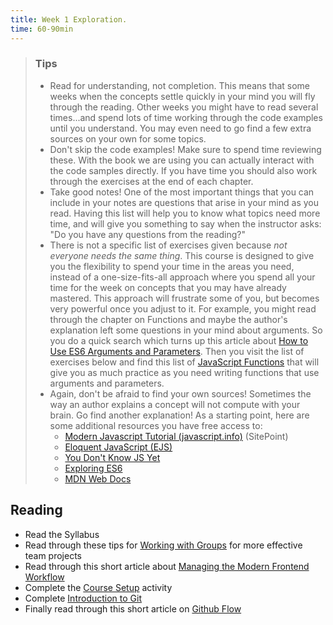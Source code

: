 ```yaml
---
title: Week 1 Exploration.
time: 60-90min
---
```


> ### Tips
>
>- Read for understanding, not completion. This means that some weeks when the concepts settle quickly in your mind you will fly through the reading. Other weeks you might have to read several times...and spend lots of time working through the code examples until you understand. You may even need to go find a few extra sources on your own for some topics.
>- Don't skip the code examples! Make sure to spend time reviewing these. With the book we are using you can actually interact with the code samples directly. If you have time you should also work through the exercises at the end of each chapter.
>- Take good notes! One of the most important things that you can include in your notes are questions that arise in your mind as you read. Having this list will help you to know what topics need more time, and will give you something to say when the instructor asks: "Do you have any questions from the reading?"
>- There is not a specific list of exercises given because *not everyone needs the same thing*. This course
is designed to give you the flexibility to spend your time in the areas you need, instead of a one-size-fits-all approach
where you spend all your time for the week on concepts that you may have already mastered. This approach will frustrate some of you, but becomes very powerful once you adjust to it.
>For example, you might read through the chapter on Functions and maybe the author's explanation left some questions in your mind about arguments. So you do a quick search which turns up this article about [How to Use ES6 Arguments and Parameters](https://www.smashingmagazine.com/2016/07/how-to-use-arguments-and-parameters-in-ecmascript-6/). Then you visit the list of exercises below and find this list of [JavaScript Functions](https://www.w3resource.com/javascript-exercises/javascript-functions-exercises.php) that will give you as much practice as you need writing functions that use arguments and parameters.
>- Again, don't be afraid to find your own sources! Sometimes the way an author explains a concept will not compute with your brain. Go find another explanation! As a starting point, here are some additional resources you have free access to:
>    * [Modern Javascript Tutorial (javascript.info)](https://javascript.info) (SitePoint)
>    * [Eloquent JavaScript (EJS)](http://eloquentjavascript.net/index.html)
>    * [You Don't Know JS Yet](https://github.com/getify/You-Dont-Know-JS)
>    * [Exploring ES6](http://exploringjs.com/es6/index.html#toc_ch_overviews)
>    * [MDN Web Docs](https://developer.mozilla.org/en-US/)

## Reading

- Read the Syllabus
- Read through these tips for [Working with Groups](https://byui-cit.github.io/learning-modules/modules/general/team-work/) for more effective team projects
- Read through this short article about [Managing the Modern Frontend Workflow](../resources/workflow-info-only)
- Complete the [Course Setup](../resources/course-setup) activity
- Complete [Introduction to Git](https://github.com/skills/introduction-to-github)
- Finally read through this short article on [Github Flow](https://docs.github.com/en/get-started/using-github/github-flow)
